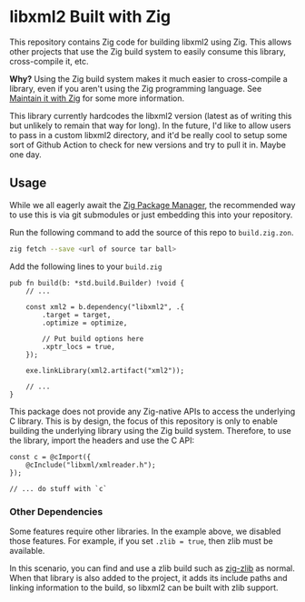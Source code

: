 # libxml2 Built with Zig

This repository contains Zig code for building libxml2 using Zig.
This allows other projects that use the Zig build system to easily
consume this library, cross-compile it, etc.

**Why?** Using the Zig build system makes it much easier to cross-compile
a library, even if you aren't using the Zig programming language. See
[Maintain it with Zig](https://kristoff.it/blog/maintain-it-with-zig/)
for some more information.

This library currently hardcodes the libxml2 version (latest as of writing
this but unlikely to remain that way for long). In the future, I'd like to
allow users to pass in a custom libxml2 directory, and it'd be really cool to
setup some sort of Github Action to check for new versions and try to pull
it in. Maybe one day.

## Usage

While we all eagerly await the [Zig Package Manager](https://github.com/ziglang/zig/issues/943),
the recommended way to use this is via git submodules or just embedding
this into your repository.

Run the following command to add the source of this repo to `build.zig.zon`.

```sh
zig fetch --save <url of source tar ball>
```

Add the following lines to your `build.zig`

```zig
pub fn build(b: *std.build.Builder) !void {
    // ...

    const xml2 = b.dependency("libxml2", .{
        .target = target,
        .optimize = optimize,

        // Put build options here
        .xptr_locs = true,
    });

    exe.linkLibrary(xml2.artifact("xml2"));

    // ...
}
```

This package does not provide any Zig-native APIs to access the underlying
C library. This is by design, the focus of this repository is only to enable
building the underlying library using the Zig build system. Therefore, to
use the library, import the headers and use the C API:

```zig
const c = @cImport({
    @cInclude("libxml/xmlreader.h");
});

// ... do stuff with `c`
```

### Other Dependencies

Some features require other libraries. In the example above, we disabled
those features. For example, if you set `.zlib = true`, then zlib must
be available.

In this scenario, you can find and use a zlib build such as
[zig-zlib](https://github.com/mattnite/zig-zlib) as normal. When that
library is also added to the project, it adds its include paths and
linking information to the build, so libxml2 can be built with zlib support.
